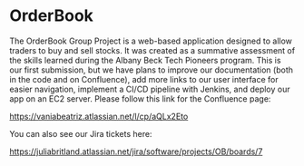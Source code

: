 # OrderBook
The OrderBook Group Project is a web-based application designed to allow traders to buy and sell stocks. 
It was created as a summative assessment of the skills learned during the Albany Beck Tech Pioneers program. 
This is our first submission, but we have plans to improve our documentation (both in the code and on Confluence), 
add more links to our user interface for easier navigation, implement a CI/CD pipeline with Jenkins, and deploy 
our app on an EC2 server. Please follow this link for the Confluence page: 

https://vaniabeatriz.atlassian.net/l/cp/aQLx2Eto

You can also see our Jira tickets here:

https://juliabritland.atlassian.net/jira/software/projects/OB/boards/7


